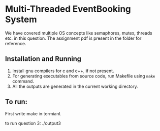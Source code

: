 # Multi-Threaded EventBooking System

We have covered multiple OS concepts like semaphores, mutex, threads etc. in this question. The assignment pdf is present in the folder for reference.

## Installation and Running 

1. Install gnu compilers for c and c++, if not present.
2. For generating executables from source code, run Makefile using `make` command.
3. All the outputs are generated in the current working directory.



## To run:
 First write make in termianl.
 

 to run question 3: ./output3
